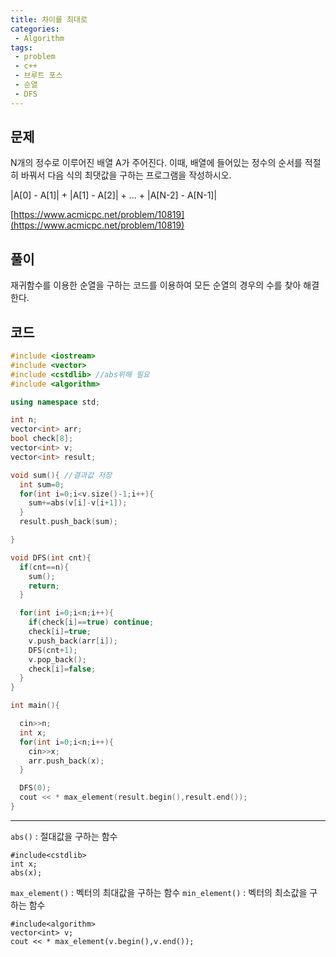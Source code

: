 ```yaml
---
title: 차이를 최대로
categories:
 - Algorithm
tags:
 - problem
 - c++
 - 브루트 포스
 - 순열
 - DFS
---
```


## 문제
N개의 정수로 이루어진 배열 A가 주어진다. 이때, 배열에 들어있는 정수의 순서를 적절히 바꿔서 다음 식의 최댓값을 구하는 프로그램을 작성하시오.

|A[0] - A[1]| + |A[1] - A[2]| + ... + |A[N-2] - A[N-1]|

[https://www.acmicpc.net/problem/10819](https://www.acmicpc.net/problem/10819)

## 풀이

재귀함수를 이용한 순열을 구하는 코드를 이용하여 모든 순열의 경우의 수를 찾아 해결한다.

## 코드

```c++
#include <iostream>
#include <vector>
#include <cstdlib> //abs위해 필요
#include <algorithm>

using namespace std;

int n;
vector<int> arr;
bool check[8];
vector<int> v;
vector<int> result;

void sum(){ //결과값 저장
  int sum=0;
  for(int i=0;i<v.size()-1;i++){
    sum+=abs(v[i]-v[i+1]);
  }
  result.push_back(sum);

}

void DFS(int cnt){
  if(cnt==n){
    sum();
    return;
  }

  for(int i=0;i<n;i++){
    if(check[i]==true) continue;
    check[i]=true;
    v.push_back(arr[i]);
    DFS(cnt+1);
    v.pop_back();
    check[i]=false;
  }
}

int main(){

  cin>>n;
  int x;
  for(int i=0;i<n;i++){
    cin>>x;
    arr.push_back(x);
  }

  DFS(0);
  cout << * max_element(result.begin(),result.end());
}
```


_ _ _

`abs()` : 절대값을 구하는 함수
```
#include<cstdlib>
int x;
abs(x);
```


`max_element()` : 벡터의 최대값을 구하는 함수
`min_element()` : 벡터의 최소값을 구하는 함수

```
#include<algorithm>
vector<int> v;
cout << * max_element(v.begin(),v.end());
```
